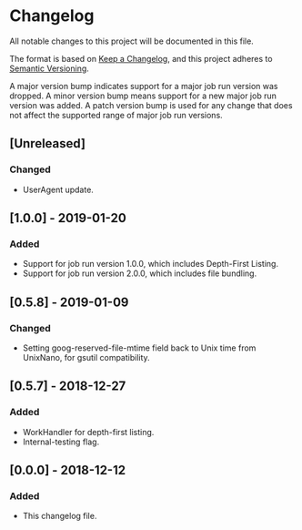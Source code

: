 # Changelog
All notable changes to this project will be documented in this file.

The format is based on [Keep a Changelog](https://keepachangelog.com/en/1.0.0/),
and this project adheres to [Semantic Versioning](https://semver.org/spec/v2.0.0.html).

A major version bump indicates support for a major job run version was dropped.
A minor version bump means support for a new major job run version was added.
A patch version bump is used for any change that does not affect the supported range of
major job run versions.

## [Unreleased]
### Changed
- UserAgent update.

## [1.0.0] - 2019-01-20
### Added
- Support for job run version 1.0.0, which includes Depth-First Listing.
- Support for job run version 2.0.0, which includes file bundling.

## [0.5.8] - 2019-01-09
### Changed
- Setting goog-reserved-file-mtime field back to Unix time from UnixNano, for
  gsutil compatibility.

## [0.5.7] - 2018-12-27
### Added
- WorkHandler for depth-first listing.
- Internal-testing flag.

## [0.0.0] - 2018-12-12
### Added
- This changelog file.
